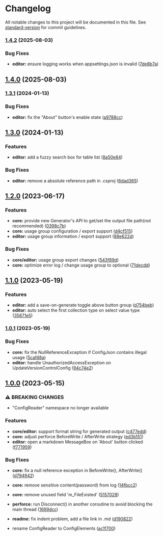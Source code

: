 # Changelog

All notable changes to this project will be documented in this file. See [standard-version](https://github.com/conventional-changelog/standard-version) for commit guidelines.

### [1.4.2](https://github.com/kalulas/TableCraft/compare/v1.4.0...v1.4.2) (2025-08-03)


### Bug Fixes

* **editor:** ensure logging works when appsettings.json is invalid ([7de8b7a](https://github.com/kalulas/TableCraft/commit/7de8b7af53bc67978c9cf8e6cc113d46f132b304))

## [1.4.0](https://github.com/kalulas/TableCraft/compare/v1.3.1...v1.4.0) (2025-08-03)

### [1.3.1](https://github.com/kalulas/TableCraft/compare/v1.3.0...v1.3.1) (2024-01-13)


### Bug Fixes

* **editor:** fix the "About" button's enable state ([a9788cc](https://github.com/kalulas/TableCraft/commit/a9788cc8b86ff918316393a6d99fb2e13a36aea1))

## [1.3.0](https://github.com/kalulas/TableCraft/compare/v1.2.0...v1.3.0) (2024-01-13)


### Features

* **editor:** add a fuzzy search box for table list ([8a50e84](https://github.com/kalulas/TableCraft/commit/8a50e84aad94840271d0c0bf57908c46078bf226))


### Bug Fixes

* **editor:** remove a absolute reference path in .csproj ([6dad365](https://github.com/kalulas/TableCraft/commit/6dad3656cb84fb9c46d334af7f23d7be781f9f31))

## [1.2.0](https://github.com/kalulas/TableCraft/compare/v1.1.0...v1.2.0) (2023-06-17)


### Features

* **core:** provide new Generator's API to get/set the output file path(not recommended) ([0398c7b](https://github.com/kalulas/TableCraft/commit/0398c7bfbe2c8ed196c2b3e611978b04322d3b33))
* **core:** usage group configuration / export support ([d4cf515](https://github.com/kalulas/TableCraft/commit/d4cf515363ab7dc861a6d2ccf014dfbb7c288db6))
* **editor:** usage group information / export support ([88e622d](https://github.com/kalulas/TableCraft/commit/88e622d2297cffc7096b42845e1db776ee8b19dd))


### Bug Fixes

* **core/editor:** usage group export changes ([543f89d](https://github.com/kalulas/TableCraft/commit/543f89d76b35bcf36cd2ddea80b7035c1a2eed55))
* **core:** optimize error log / change usage group to optional ([71decdd](https://github.com/kalulas/TableCraft/commit/71decdd8bf938bc6787c31dde7a831c9db0072a8))

## [1.1.0](https://github.com/kalulas/ConfigCodeGen/compare/v1.0.1...v1.1.0) (2023-05-19)


### Features

* **editor:** add a save-on-generate toggle above button group ([d754beb](https://github.com/kalulas/ConfigCodeGen/commit/d754beb04b4063e6879be37b227f77c7d54bf05d))
* **editor:** auto select the first collection type on select value type ([35871e5](https://github.com/kalulas/ConfigCodeGen/commit/35871e560b6322ccdefcad471c1cd14ebffa9dfd))

### [1.0.1](https://github.com/kalulas/ConfigCodeGen/compare/v1.0.0...v1.0.1) (2023-05-19)


### Bug Fixes

* **core:** fix the NullReferenceException if ConfigJson contains illegal usage ([5caf48a](https://github.com/kalulas/ConfigCodeGen/commit/5caf48ab64e2c587448041ec15918bb1973d5799))
* **editor:** handle UnauthorizedAccessException on UpdateVersionControlConfig ([94c74e2](https://github.com/kalulas/ConfigCodeGen/commit/94c74e22350316dc8a41ee2bded52694dea59d63))

## [1.0.0](https://github.com/Kalulas/TableCraft/compare/v0.4.0-alpha...v1.0.0) (2023-05-15)


### ⚠ BREAKING CHANGES

* "ConfigReader" namespace no longer available

### Features

* **core/editor:** support format string for generated output ([c477edd](https://github.com/Kalulas/TableCraft/commit/c477edd39d6b3368bae563f3901fdcda09b5d4fb))
* **core:** adjust perforce BeforeWrite / AfterWrite strategy ([ed3b151](https://github.com/Kalulas/TableCraft/commit/ed3b151e88eb881e9f966a7ac9746f3cb87dabd1))
* **editor:** open a markdown MessageBox on 'About' button clicked ([f771959](https://github.com/Kalulas/TableCraft/commit/f77195994c2aaa73c3fc2459738fc128943bdb2e))


### Bug Fixes

* **core:** fix a null reference exception in BeforeWrite(), AfterWrite() ([d794942](https://github.com/Kalulas/TableCraft/commit/d794942a855efe56969e9313eeafab929a00cfe4))
* **core:** remove sensitive content(password) from log ([14fbcc2](https://github.com/Kalulas/TableCraft/commit/14fbcc2df934829dec7661303f52d5835382bd7d))
* **core:** remove unused field 'm_FileExisted' ([5157028](https://github.com/Kalulas/TableCraft/commit/51570282e04a2286b0ebabf0a3cf00d2f7543a7b))
* **perforce:** run Disconnect() in another coroutine to avoid blocking the main thread ([1699dcc](https://github.com/Kalulas/TableCraft/commit/1699dccaf9263579e7d00ee0e83f3fe023a0c610))
* **readme:** fix indent problem, add a file link in .md ([d190822](https://github.com/Kalulas/TableCraft/commit/d190822c9041f4a5f53872ac5c4949193683fd21))


* rename ConfigReader to ConfigElements ([ac1f700](https://github.com/Kalulas/TableCraft/commit/ac1f700419dd30ccfc3924e03a9220d92d20fef7))
